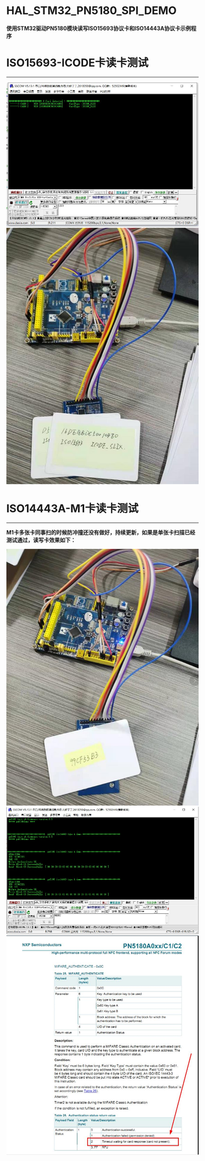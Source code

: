 # HAL_STM32_PN5180_SPI_DEMO

**使用STM32驱动PN5180模块读写ISO15693协议卡和ISO14443A协议卡示例程序**




# ISO15693-ICODE卡读卡测试
---

![image](./icode-hardware.jpg)
![image](./icode-result.jpg)


# ISO14443A-M1卡读卡测试
---

**M1卡多张卡同事扫的时候防冲撞还没有做好，持续更新，如果是单张卡扫描已经测试通过，读写卡效果如下：**

![image](./m1-hardware.jpg)
![image](./m1-result.jpg)
![image](./mifare_auth.jpg)

